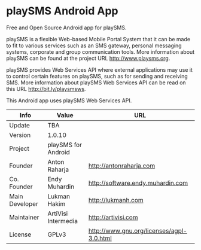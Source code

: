 playSMS Android App
===================

Free and Open Source Android app for playSMS.

playSMS is a flexible Web-based Mobile Portal System that it can be made to fit to
various services such as an SMS gateway, personal messaging systems, corporate and
group communication tools. More information about playSMS can be found at the project
URL http://www.playsms.org.

playSMS provides Web Services API where external applications may use it to control
certain features on playSMS, such as for sending and receiving SMS. More information
about playSMS Web Services API can be read on this URL http://bit.ly/playsmsws.

This Android app uses playSMS Web Services API.

Info              | Value               | URL
----------------- | ------------------- | -------------------------------------------
Update            | TBA                 |
Version           | 1.0.10               |
Project           | playSMS for Android |
Founder           | Anton Raharja       | http://antonraharja.com
Co. Founder       | Endy Muhardin       | http://software.endy.muhardin.com
Main Developer    | Lukman Hakim        | http://lukmanh.com
Maintainer        | ArtiVisi Intermedia | http://artivisi.com
License           | GPLv3               | http://www.gnu.org/licenses/agpl-3.0.html
